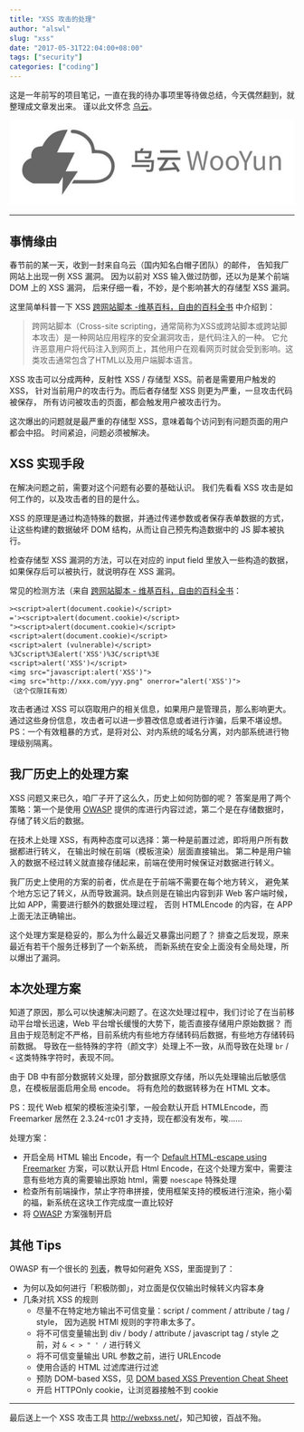 ```yaml
---
title: "XSS 攻击的处理"
author: "alswl"
slug: "xss"
date: "2017-05-31T22:04:00+08:00"
tags: ["security"]
categories: ["coding"]
---
```



这是一年前写的项目笔记，一直在我的待办事项里等待做总结，今天偶然翻到，就整理成文章发出来。
谨以此文怀念 [乌云](http://wooyun.org/)。

![201705/wooyun.jpg](/images/upload_dropbox/201705/wooyun.jpg)

----


## 事情缘由

春节前的某一天，收到一封来自乌云（国内知名白帽子团队）的邮件，
告知我厂网站上出现一例 XSS 漏洞。
因为以前对 XSS 输入做过防御，还以为是某个前端 DOM 上的 XSS 漏洞，
后来仔细一看，不妙，是个影响甚大的存储型 XSS 漏洞。

这里简单科普一下 XSS
[跨网站脚本 -维基百科，自由的百科全书](https://zh.wikipedia.org/zh-cn/%E8%B7%A8%E7%B6%B2%E7%AB%99%E6%8C%87%E4%BB%A4%E7%A2%BC)
中介绍到：

>   跨网站脚本（Cross-site  scripting，通常简称为XSS或跨站脚本或跨站脚本攻击）是一种网站应用程序的安全漏洞攻击，是代码注入的一种。
>   它允许恶意用户将代码注入到网页上，其他用户在观看网页时就会受到影响。这类攻击通常包含了HTML以及用户端脚本语言。

XSS 攻击可以分成两种，反射性 XSS / 存储型 XSS。前者是需要用户触发的 XSS，
针对当前用户的攻击行为。而后者存储型 XSS 则更为严重，一旦攻击代码被保存，
所有访问被攻击的页面，都会触发用户被攻击行为。

这次爆出的问题就是最严重的存储型 XSS，意味着每个访问到有问题页面的用户都会中招。
时间紧迫，问题必须被解决。


##  XSS 实现手段

在解决问题之前，需要对这个问题有必要的基础认识。
我们先看看 XSS 攻击是如何工作的，以及攻击者的目的是什么。

XSS 的原理是通过构造特殊的数据，并通过传递参数或者保存表单数据的方式，
让这些构建的数据破坏 DOM 结构，从而让自己预先构造数据中的 JS 脚本被执行。

检查存储型 XSS 漏洞的方法，可以在对应的 input field 里放入一些构造的数据，如果保存后可以被执行，就说明存在 XSS 漏洞。

常见的检测方法（来自 [跨网站脚本 - 维基百科，自由的百科全书](https://zh.wikipedia.org/zh-cn/%E8%B7%A8%E7%B6%B2%E7%AB%99%E6%8C%87%E4%BB%A4%E7%A2%BC#.E6.A3.80.E6.B5.8B.E6.96.B9.E6.B3.95)：

```
><script>alert(document.cookie)</script>
='><script>alert(document.cookie)</script>
"><script>alert(document.cookie)</script>
<script>alert(document.cookie)</script>
<script>alert (vulnerable)</script>
%3Cscript%3Ealert('XSS')%3C/script%3E
<script>alert('XSS')</script>
<img src="javascript:alert('XSS')">
<img src="http://xxx.com/yyy.png" onerror="alert('XSS')">
（这个仅限IE有效）
```

攻击者通过 XSS 可以窃取用户的相关信息，如果用户是管理员，那么影响更大。
通过这些身份信息，攻击者可以进一步篡改信息或者进行诈骗，后果不堪设想。
PS：一个有效粗暴的方式，是将对公、对内系统的域名分离，对内部系统进行物理级别隔离。


## 我厂历史上的处理方案

XSS 问题又来已久，咱厂子开了这么久，历史上如何防御的呢？
答案是用了两个策略：第一个是使用 [OWASP](https://www.owasp.org/index.php/Main_Page)
提供的库进行内容过滤，第二个是在存储数据时，存储了转义后的数据。

在技术上处理 XSS，有两种态度可以选择：第一种是前置过滤，即将用户所有数据都进行转义，
在输出时候在前端（模板渲染）层面直接输出。
第二种是用户输入的数据不经过转义就直接存储起来，前端在使用时候保证对数据进行转义。

我厂历史上使用的方案的前者，优点是在于前端不需要在每个地方转义，
避免某个地方忘记了转义，从而导致漏洞。缺点则是在输出内容到非 Web 客户端时候，比如
APP，需要进行额外的数据处理过程， 否则 HTMLEncode 的内容，在 APP
上面无法正确输出。

这个处理方案是稳妥的，那么为什么最近又暴露出问题了？
排查之后发现，原来最近有若干个服务迁移到了一个新系统，
而新系统在安全上面没有全局处理，所以爆出了漏洞。


## 本次处理方案

知道了原因，那么可以快速解决问题了。在这次处理过程中，我们讨论了在当前移动平台增长迅速，Web 平台增长缓慢的大势下，能否直接存储用户原始数据？
而且由于规范制定不严格，目前系统内有些地方存储转码后数据，有些地方存储转码前数据。
导致在一些特殊的字符（颜文字）处理上不一致，从而导致在处理 `br` / `<` 这类特殊字符时，表现不同。

由于 DB 中有部分数据转义处理，部分数据原文存储，所以先处理输出后敏感信息，在模板层面启用全局
encode。 将有危险的数据转移为在 HTML 文本。

PS：现代 Web 框架的模板渲染引擎，一般会默认开启 HTMLEncode，而
Freemarker 居然在 2.3.24-rc01 才支持，现在都没有发布，唉……

处理方案：

-   开启全局 HTML 输出 Encode，有一个 [Default HTML-escape using Freemarker](http://watchitlater.com/blog/2011/10/default-html-escape-using-freemarker/) 方案，可以默认开启 Html Encode，在这个处理方案中，需要注意有些地方真的需要输出原始 html，需要 `noescape` 特殊处理
-   检查所有前端操作，禁止字符串拼接，使用框架支持的模板进行渲染，拖小菊的福，新系统在这块工作完成度一直比较好
-   将 [OWASP](https://www.owasp.org/index.php/Main_Page) 方案强制开启


## 其他 Tips

OWASP 有一个很长的 [列表](https://www.owasp.org/index.php/SS_(Cross_Site_Scripting)_Prevention_Cheat_Sheet)，教导如何避免 XSS，里面提到了：

-   为何以及如何进行「积极防御」，对立面是仅仅输出时候转义内容本身
-   几条对抗 XSS 的规则
    -   尽量不在特定地方输出不可信变量：script / comment / attribute / tag / style， 因为逃脱 HTMl 规则的字符串太多了。
    - 将不可信变量输出到 div / body / attribute / javascript tag / style 之前，对 `& < > " ' /` 进行转义
    -   将不可信变量输出 URL 参数之前，进行 URLEncode
    -   使用合适的 HTML 过滤库进行过滤
    -   预防 DOM-based XSS，见 [DOM based XSS Prevention Cheat Sheet](https://www.owasp.org/index.php/DOM_based_XSS_Prevention_Cheat_Sheet)
    -   开启 HTTPOnly cookie，让浏览器接触不到 cookie

----

最后送上一个 XSS 攻击工具 <http://webxss.net/>，知己知彼，百战不殆。
